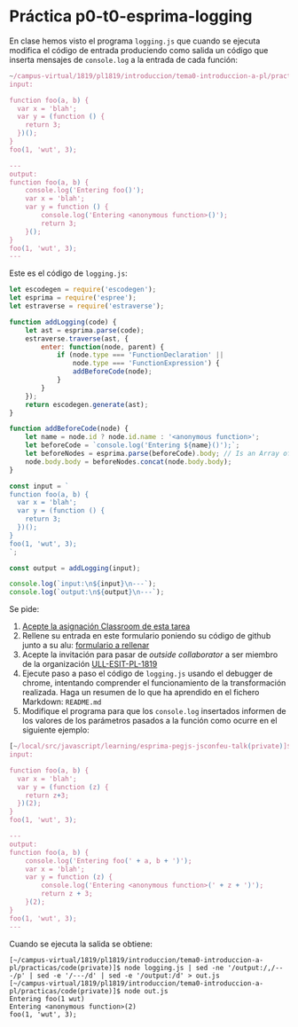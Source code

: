 # Práctica p0-t0-esprima-logging

En clase hemos visto el programa `logging.js` que cuando se ejecuta modifica el código de entrada 
produciendo como salida un código que inserta  mensajes de `console.log` a la entrada de cada 
función:

```js
~/campus-virtual/1819/pl1819/introduccion/tema0-introduccion-a-pl/practicas/code(master)]$ node logging.js
input:

function foo(a, b) {
  var x = 'blah';
  var y = (function () {
    return 3;
  })();
}
foo(1, 'wut', 3);

---
output:
function foo(a, b) {
    console.log('Entering foo()');
    var x = 'blah';
    var y = function () {
        console.log('Entering <anonymous function>()');
        return 3;
    }();
}
foo(1, 'wut', 3);
---
```

Este es el código de `logging.js`: 

```js
let escodegen = require('escodegen');
let esprima = require('espree');
let estraverse = require('estraverse');

function addLogging(code) {
    let ast = esprima.parse(code);
    estraverse.traverse(ast, {
        enter: function(node, parent) {
            if (node.type === 'FunctionDeclaration' ||
                node.type === 'FunctionExpression') {
                addBeforeCode(node);
            }
        }
    });
    return escodegen.generate(ast);
}

function addBeforeCode(node) {
    let name = node.id ? node.id.name : '<anonymous function>';
    let beforeCode = `console.log('Entering ${name}()');`;
    let beforeNodes = esprima.parse(beforeCode).body; // Is an Array of ASTs
    node.body.body = beforeNodes.concat(node.body.body);
}

const input = `
function foo(a, b) {
  var x = 'blah';
  var y = (function () {
    return 3;
  })();
}
foo(1, 'wut', 3);
`;

const output = addLogging(input);

console.log(`input:\n${input}\n---`);
console.log(`output:\n${output}\n---`);
```

Se pide:

1. [Acepte la asignación Classroom de esta tarea](https://classroom.github.com/a/GL7rmVu0)
2. Rellene su entrada en este formulario poniendo su código de github junto a su alu: [formulario a rellenar](https://docs.google.com/forms/d/e/1FAIpQLScBpTDWAqjH6jLstskrwJA1e9kTxWs86lPDVjXm0SsZ-SSiiA/viewform?usp=sf_link)
3. Acepte la invitación para pasar de *outside collaborator* a ser miembro de la organización [ULL-ESIT-PL-1819](https://github.com/ULL-ESIT-PL-1819)
3. Ejecute paso a paso el código de `logging.js` usando el debugger de chrome, intentando comprender el funcionamiento de la transformación realizada. Haga un resumen de lo que ha aprendido en el fichero Markdown: `README.md`
4. Modifique el programa para que los `console.log` insertados informen de los valores de los parámetros pasados a la función como ocurre en el siguiente ejemplo:

```js
[~/local/src/javascript/learning/esprima-pegjs-jsconfeu-talk(private)]$ node logging.js
input:

function foo(a, b) {
  var x = 'blah';
  var y = (function (z) {
    return z+3;
  })(2);
}
foo(1, 'wut', 3);

---
output:
function foo(a, b) {
    console.log('Entering foo(' + a, b + ')');
    var x = 'blah';
    var y = function (z) {
        console.log('Entering <anonymous function>(' + z + ')');
        return z + 3;
    }(2);
}
foo(1, 'wut', 3);
---
```
Cuando se ejecuta la salida se obtiene:
```
[~/campus-virtual/1819/pl1819/introduccion/tema0-introduccion-a-pl/practicas/code(private)]$ node logging.js | sed -ne '/output:/,/---/p' | sed -e '/---/d' | sed -e '/output:/d' > out.js
[~/campus-virtual/1819/pl1819/introduccion/tema0-introduccion-a-pl/practicas/code(private)]$ node out.js 
Entering foo(1 wut)
Entering <anonymous function>(2)
foo(1, 'wut', 3);
```
